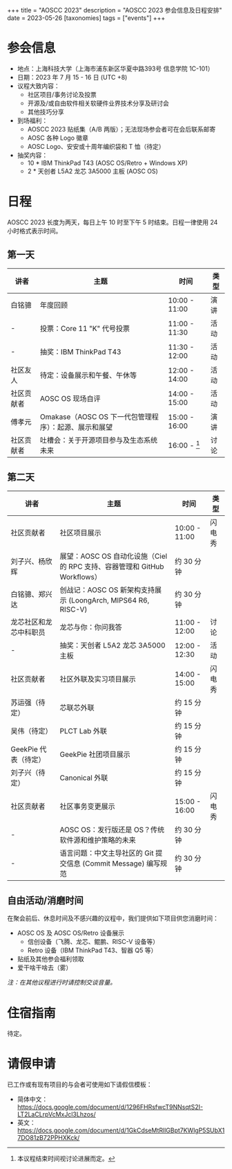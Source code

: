 +++
title = "AOSCC 2023"
description = "AOSCC 2023 参会信息及日程安排"
date = 2023-05-26
[taxonomies]
tags = ["events"]
+++

# 参会信息

- 地点：上海科技大学（上海市浦东新区华夏中路393号 信息学院 1C-101）
- 日期：2023 年 7 月 15 - 16 日 (UTC +8)
- 议程大致内容：
	- 社区项目/事务讨论及投票
	- 开源及/或自由软件相关软硬件业界技术分享及研讨会
	- 其他技巧分享
- 到场福利：
	- AOSCC 2023 贴纸集（A/B 两版）；无法现场参会者可在会后联系邮寄
	- AOSC 各种 Logo 徽章
	- AOSC Logo、安安或十周年编织袋和 T 恤（待定）
- 抽奖内容：
	- 10 * IBM ThinkPad T43 (AOSC OS/Retro + Windows XP)
	- 2 * 天创者 L5A2 龙芯 3A5000 主板 (AOSC OS)

# 日程

AOSCC 2023 长度为两天，每日上午 10 时至下午 5 时结束。日程一律使用 24 小时格式表示时间。

## 第一天

| 讲者                    | 主题                                                                          | 时间          | 类型   |
|-------------------------|-------------------------------------------------------------------------------|---------------|--------|
| 白铭骢                  | 年度回顾                                                                      | 10:00 - 11:00 | 演讲   |
| -                       | 投票：Core 11 "K" 代号投票                                                    | 11:00 - 11:30 | 活动   |
| -                       | 抽奖：IBM ThinkPad T43                                                        | 11:30 - 12:00 | 活动   |
| 社区友人                | 待定：设备展示和午餐、午休等                                                  | 12:00 - 14:00 | 活动   |
| 社区贡献者              | AOSC OS 现场自评                                                              | 14:00 - 15:00 | 活动   |
| 傅孝元                  | Omakase（AOSC OS 下一代包管理程序）：起源、展示和展望                         | 15:00 - 16:00 | 演讲   |
| 社区贡献者              | 吐槽会：关于开源项目参与及生态系统未来                                        | 16:00 - [^1]  | 讨论   |

[^1]: 本议程结束时间视讨论进展而定。

## 第二天

| 讲者                    | 主题                                                                          | 时间          | 类型   |
|-------------------------|-------------------------------------------------------------------------------|---------------|--------|
| 社区贡献者              | 社区项目展示                                                                  | 10:00 - 11:00 | 闪电秀 |
| 刘子兴、杨欣辉          | 展望：AOSC OS 自动化设施（Ciel 的 RPC 支持、容器管理和 GitHub Workflows）     | 约 30 分钟    |        |
| 白铭骢、郑兴达          | 创战记：AOSC OS 新架构支持展示 (LoongArch, MIPS64 R6, RISC-V)                 | 约 30 分钟    |        |
| 龙芯社区和龙芯中科职员  | 龙芯与你：你问我答                                                            | 11:00 - 12:00 | 讨论   |
| -                       | 抽奖：天创者 L5A2 龙芯 3A5000 主板                                            | 12:00 - 12:30 | 活动   |
| 社区贡献者              | 社区外联及实习项目展示                                                        | 14:00 - 15:00 | 闪电秀 |
| 苏运强（待定）          | 芯联芯外联                                                                    | 约 15 分钟    |        |
| 吴伟（待定）            | PLCT Lab 外联                                                                 | 约 15 分钟    |        |
| GeekPie 代表（待定）    | GeekPie 社团项目展示                                                          | 约 15 分钟    |        |
| 刘子兴（待定）          | Canonical 外联                                                                | 约 15 分钟    |        |
| 社区贡献者              | 社区事务变更展示                                                              | 15:00 - 16:00 | 闪电秀 |
| -                       | AOSC OS：发行版还是 OS？传统软件源和维护策略的未来                            | 约 30 分钟    |        |
| -                       | 语言问题：中文主导社区的 Git 提交信息 (Commit Message) 编写规范               | 约 30 分钟    |        |

## 自由活动/消磨时间

在聚会前后、休息时间及不感兴趣的议程中，我们提供如下项目供您消磨时间：

- AOSC OS 及 AOSC OS/Retro 设备展示
	- 信创设备（飞腾、龙芯、鲲鹏、RISC-V 设备等）
	- Retro 设备（IBM ThinkPad T43、智器 Q5 等）
- 贴纸及其他参会福利领取
- 爱干啥干啥去（雾）

*注：在其他议程进行时请控制交谈音量。*

# 住宿指南

待定。

# 请假申请

已工作或有现有项目的与会者可使用如下请假信模板：

- 简体中文： https://docs.google.com/document/d/1296FHRsfwcT9NNsqtS2I-LT2LaCLrpVcMxJcl3Lhzos/
- 英文： https://docs.google.com/document/d/1GkCdseMtRllGBpt7KWlgP5SUbX17DO81zB72PPHXKck/
